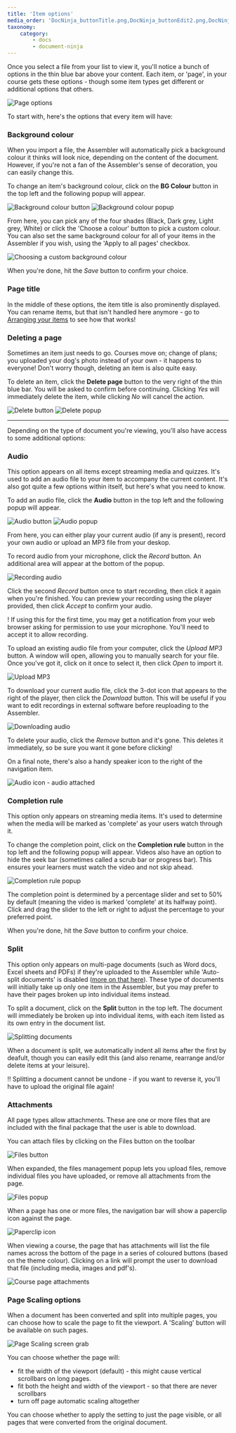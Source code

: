 ```yaml
---
title: 'Item options'
media_order: 'DocNinja_buttonTitle.png,DocNinja_buttonEdit2.png,DocNinja_exampleEdit.png,AddDocuments_BGColour.png,AddDocuments_BGColour2.png,AddDocuments_Delete.png,AddDocuments_CompletionRule.png,AddDocuments_Audio.png,AddDocuments_AudioRecord.png,AddDocuments_AudioDownload1.png,AddDocuments_AudioDownload2.png,AddDocuments_AudioIcon1.png,AddDocuments_AudioIcon2.png,AddDocuments_Split.png,AddDocuments_Edit.png,AddDocuments_AudioButton.png,AddDocuments_BGColourButton.png,AddDocuments_CompletionRuleButton.png,AddDocuments_DeleteButton.png,AddDocuments_AudioMP3find.png,AddDocuments_pageOptionsBar.png'
taxonomy:
    category:
        - docs
        - document-ninja
---
```


Once you select a file from your list to view it, you'll notice a bunch of options in the thin blue bar above your content. Each item, or 'page', in your course gets these options - though some item types get different or additional options that others.

![Page options](AddDocuments_pageOptionsBar.png)

To start with, here's the options that every item will have:

### Background colour

When you import a file, the Assembler will automatically pick a background colour it thinks will look nice, depending on the content of the document. However, if you're not a fan of the Assembler's sense of decoration, you can easily change this.

To change an item's background colour, click on the **BG Colour** button in the top left and the following popup will appear.

![Background colour button](AddDocuments_BGColourButton.png)
![Background colour popup](AddDocuments_BGColour.png)

From here, you can pick any of the four shades (Black, Dark grey, Light grey, White) or click the 'Choose a colour' button to pick a custom colour. You can also set the same background colour for all of your items in the Assembler if you wish, using the 'Apply to all pages' checkbox.

![Choosing a custom background colour](AddDocuments_BGColour2.png)

When you're done, hit the *Save* button to confirm your choice.

### Page title

In the middle of these options, the item title is also prominently displayed. You can rename items, but that isn't handled here anymore - go to [Arranging your items](add-documents/arranging-items) to see how that works!

### Deleting a page

Sometimes an item just needs to go. Courses move on; change of plans; you uploaded your dog's photo instead of your own - it happens to everyone! Don't worry though, deleting an item is also quite easy.

To delete an item, click the **Delete page** button to the very right of the thin blue bar. You will be asked to confirm before continuing. Clicking _Yes_ will immediately delete the item, while clicking _No_ will cancel the action.

![Delete button](AddDocuments_DeleteButton.png)
![Delete popup](AddDocuments_Delete.png)

---

Depending on the type of document you're viewing, you'll also have access to some additional options:

### Audio

This option appears on all items except streaming media and quizzes. It's used to add an audio file to your item to accompany the current content. It's also got quite a few options within itself, but here's what you need to know.

To add an audio file, click the **Audio** button in the top left and the following popup will appear.

![Audio button](AddDocuments_AudioButton.png)
![Audio popup](AddDocuments_Audio.png)

From here, you can either play your current audio (if any is present), record your own audio or upload an MP3 file from your deskop.

To record audio from your microphone, click the *Record* button. An additional area will appear at the bottom of the popup.

![Recording audio](AddDocuments_AudioRecord.png)

Click the second *Record* button once to start recording, then click it again when you're finished. You can preview your recording using the player provided, then click *Accept* to confirm your audio.

! If using this for the first time, you may get a notification from your web browser asking for permission to use your microphone. You'll need to accept it to allow recording.

To upload an existing audio file from your computer, click the *Upload MP3* button. A window will open, allowing you to manually search for your file. Once you've got it, click on it once to select it, then click *Open* to import it.

![Upload MP3](AddDocuments_AudioMP3find.png?resize=500,277)

To download your current audio file, click the 3-dot icon that appears to the right of the player, then click the *Download* button. This will be useful if you want to edit recordings in external software before reuploading to the Assembler.

![Downloading audio](AddDocuments_AudioDownload2.png)

To delete your audio, click the *Remove* button and it's gone. This deletes it immediately, so be sure you want it gone before clicking!

On a final note, there's also a handy speaker icon to the right of the navigation item.

![Audio icon - audio attached](AddDocuments_AudioIcon1.png)

### Completion rule

This option only appears on streaming media items. It's used to determine when the media will be marked as 'complete' as your users watch through it.

To change the completion point, click on the **Completion rule** button in the top left and the following popup will appear. Videos also have an option to hide the seek bar (sometimes called a scrub bar or progress bar). This ensures your learners must watch the video and not skip ahead.

![Completion rule popup](AddDocuments_CompletionRule.png)

The completion point is determined by a percentage slider and set to 50% by default (meaning the video is marked 'complete' at its halfway point). Click and drag the slider to the left or right to adjust the percentage to your preferred point.

When you're done, hit the *Save* button to confirm your choice.

### Split

This option only appears on multi-page documents (such as Word docs, Excel sheets and PDFs) if they're uploaded to the Assembler while 'Auto-split documents' is disabled ([more on that here](other-options/app-defaults)). These type of documents will initially take up only one item in the Assembler, but you may prefer to have their pages broken up into individual items instead.

To split a document, click on the **Split** button in the top left. The document will immediately be broken up into individual items, with each item listed as its own entry in the document list.

![Splitting documents](AddDocuments_Split.png)

When a document is split, we automatically indent all items after the first by deafult, though you can easily edit this (and also rename, rearrange and/or delete items at your leisure).

!! Splitting a document cannot be undone - if you want to reverse it, you'll have to upload the original file again!

### Attachments

All page types allow attachments. These are one or more files that are included with the final package that the user is able to download.

You can attach files by clicking on the Files button on the toolbar

![Files button](files.png)

When expanded, the files management popup lets you upload files, remove individual files you have uploaded, or remove all attachments from the page.

![Files popup](manage_files.png)

When a page has one or more files, the navigation bar will show a paperclip icon against the page.

![Paperclip icon](files_hint.png)

When viewing a course, the page that has attachments will list the file names across the bottom of the page in a series of coloured buttons (based on the theme colour). Clicking on a link will prompt the user to download that file (including media, images and pdf's).

![Course page attachments](files_player.png)

### Page Scaling options

When a document has been converted and split into multiple pages, you can choose how to scale the page to fit the viewport. A 'Scaling' button will be available on such pages.

![Page Scaling screen grab](scaling.png)

You can choose whether the page will:

- fit the width of the viewport (default) - this might cause vertical scrollbars on long pages.
- fit both the height and width of the viewport - so that there are never scrollbars
- turn off page automatic scaling altogether

You can choose whether to apply the setting to just the page visible, or all pages that were converted from the original document.